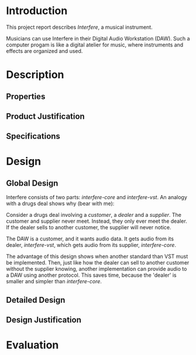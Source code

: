 # Introduction
<!-- Give a general description of your system. For example, what are the
goals of the system? Who are the users of the system? Why are they interested
in using this system? -->
This project report describes *Interfere*, a musical instrument.

Musicians can use Interfere in their Digital Audio Workstation (DAW). Such a
computer progam is like a digital atelier for music, where instruments and effects
are organized and used.

# Description

## Properties
<!-- Global description of the product and its properties. Although this is a
global description, it is important that you try to describe the properties
explicitly. So do not accept any implicit assumptions. The description can be
illustrated with information about the user interface, for example
screenshots or other illustrative information.-->

## Product Justification
<!-- Here you explain why it is worthwhile to build your system. What other
(similar) products are available? What are the typical (new and innovative)
contributions of your system? -->

## Specifications
<!-- A more detailed description of the properties mentioned in section 2.1.
It would be good to give some underlying models, for example Use Case
Diagrams with an explanatory description. -->

# Design

## Global Design
<!-- Describe the components (modules) of your system and the
interconnections between those components. You should explicitly describe the
role of each component. Explain why the components together actually do what
they are supposed to do. Make sure that this distinction between the
components is in line with the way in which you implemented the system. -->
Interfere consists of two parts: *interfere-core* and *interfere-vst*. An analogy
with a drugs deal shows why (bear with me):

Consider a drugs deal involving a *customer*, a *dealer* and a *supplier*.
The customer and supplier never meet. Instead, they
only ever meet the dealer. If the dealer sells to another customer, the supplier
will never notice.

The DAW is a customer, and it wants audio data. It gets audio from its dealer, 
*interfere-vst*, which gets audio from its supplier, *interfere-core*.

The advantage of this design shows when another standard than
VST must be implemented. Then, just like how the dealer can sell to another
customer without the supplier knowing, another implementation can provide audio to a DAW
using another protocol. This saves time, because the 'dealer' is smaller and simpler than *interfere-core*.

## Detailed Design
<!-- Give a detailed design in terms of data structures and algorithms, for
example the classes, methods and attributes. Explain the idea behind the most
important methods and attributes. Make sure that your descriptions are clear
and consistent, such that a future programmer would be able to further
improve or extend the system. -->

## Design Justification
<!-- Explain why your design is a good design. Here you should focus on your
design decisions including technical details. Give possible design
alternatives and describe how you chose between these alternatives. -->

# Evaluation
<!-- Here you should evaluate your project, for example: are you satisfied
with your product? What are the unsolved issues? Are you satisfied with your
development process (that is the process which resulted in your product)?

What did you learn? Describe and analyse the factors which determined your
process and product. What are the consequences for future work? How would you
operate in a future project?
-->
